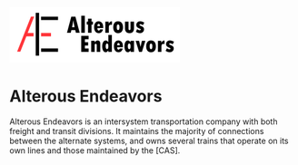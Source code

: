 ![Alterous Endeavors](./alterous_endeavors_lo.png)

# Alterous Endeavors

Alterous Endeavors is an intersystem transportation company with both freight and transit divisions. It maintains the majority of connections between the alternate systems, and
owns several trains that operate on its own lines and those maintained by the [CAS].
